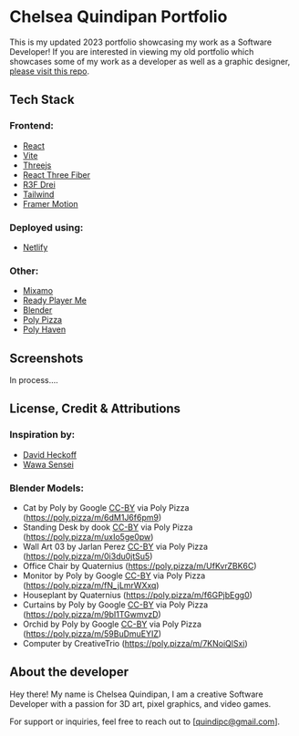# Chelsea Quindipan Portfolio

This is my updated 2023 portfolio showcasing my work as a Software Developer! If you are interested in viewing my old portfolio which showcases some of my work as a developer as well as a graphic designer, [please visit this repo](https://github.com/quindipc/Chelseas-Front-End-Website).

## Tech Stack

### Frontend:
- [React](https://react.dev/)
- [Vite](https://vitejs.dev/)
- [Threejs](https://threejs.org/)
- [React Three Fiber](https://docs.pmnd.rs/react-three-fiber/getting-started/introduction)
- [R3F Drei](https://github.com/pmndrs/drei)
- [Tailwind](https://tailwindcss.com/docs/guides/vite)
- [Framer Motion](https://www.framer.com/motion/introduction)

### Deployed using:
- [Netlify](https://www.netlify.com/?attr=homepage-modal)

### Other:
- [Mixamo](https://www.mixamo.com/)
- [Ready Player Me](https://readyplayer.me/)
- [Blender](https://www.blender.org/)
- [Poly Pizza](https://poly.pizza/)
- [Poly Haven](https://polyhaven.com/textures)

## Screenshots

In process....

## License, Credit & Attributions

### Inspiration by:
- [David Heckoff](https://www.david-hckh.com/)
- [Wawa Sensei](https://www.youtube.com/@WawaSensei)

### Blender Models:
- Cat by Poly by Google [CC-BY](https://creativecommons.org/licenses/by/3.0/) via Poly Pizza (https://poly.pizza/m/6dM1J6f6pm9)
- Standing Desk by dook [CC-BY](https://creativecommons.org/licenses/by/3.0/) via Poly Pizza (https://poly.pizza/m/uxIo5ge0pw)
- Wall Art 03 by Jarlan Perez [CC-BY](https://creativecommons.org/licenses/by/3.0/) via Poly Pizza (https://poly.pizza/m/0i3du0jtSu5)
- Office Chair by Quaternius (https://poly.pizza/m/UfKvrZBK6C)
- Monitor by Poly by Google [CC-BY](https://creativecommons.org/licenses/by/3.0/) via Poly Pizza (https://poly.pizza/m/fN_jLmrWXxq)
- Houseplant by Quaternius (https://poly.pizza/m/f6GPjbEgg0)
- Curtains by Poly by Google [CC-BY](https://creativecommons.org/licenses/by/3.0/) via Poly Pizza (https://poly.pizza/m/9bI1TGwmvzD)
- Orchid by Poly by Google [CC-BY](https://creativecommons.org/licenses/by/3.0/) via Poly Pizza (https://poly.pizza/m/59BuDmuEYIZ)
- Computer by CreativeTrio (https://poly.pizza/m/7KNoiQlSxi)

## About the developer

Hey there! My name is Chelsea Quindipan, I am a creative Software Developer with a passion for 3D art, pixel graphics, and video games. 

For support or inquiries, feel free to reach out to [quindipc@gmail.com].
